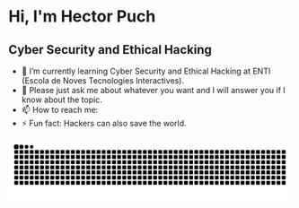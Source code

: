 # Hi, I'm Hector Puch
## Cyber Security and Ethical Hacking


- 🌱 I’m currently learning Cyber Security and Ethical Hacking at ENTI (Escola de Noves Tecnologies Interactives).
- 💬 Please just ask me about whatever you want and I will answer you if I know about the topic.
- 📫 How to reach me: 
- ⚡ Fun fact: Hackers can also save the world.
  

![Snake animation](https://github.com/HectorPuch/HectorPuch/blob/output/snake.svg)
